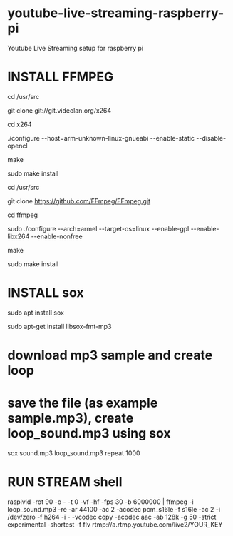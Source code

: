 # youtube-live-streaming-raspberry-pi
Youtube Live Streaming setup for raspberry pi



# INSTALL FFMPEG

cd /usr/src

git clone git://git.videolan.org/x264

cd x264

./configure --host=arm-unknown-linux-gnueabi --enable-static --disable-opencl

make

sudo make install

cd /usr/src

git clone https://github.com/FFmpeg/FFmpeg.git

cd ffmpeg

sudo ./configure --arch=armel --target-os=linux --enable-gpl --enable-libx264 --enable-nonfree

make

sudo make install


# INSTALL sox

sudo apt install sox

sudo apt-get install libsox-fmt-mp3

# download mp3 sample and create loop
# save the file (as example sample.mp3), create loop_sound.mp3 using sox

sox sound.mp3 loop_sound.mp3 repeat 1000

# RUN STREAM shell

raspivid -rot 90 -o - -t 0 -vf -hf -fps 30 -b 6000000 | ffmpeg -i loop_sound.mp3  -re -ar 44100 -ac 2 -acodec pcm_s16le -f s16le -ac 2 -i /dev/zero -f h264 -i - -vcodec copy -acodec aac -ab 128k -g 50 -strict experimental -shortest -f flv rtmp://a.rtmp.youtube.com/live2/YOUR_KEY


